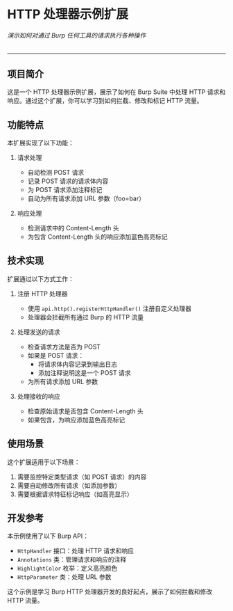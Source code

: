 HTTP 处理器示例扩展
============================

###### 演示如何对通过 Burp 任何工具的请求执行各种操作

---

## 项目简介

这是一个 HTTP 处理器示例扩展，展示了如何在 Burp Suite 中处理 HTTP 请求和响应。通过这个扩展，你可以学习到如何拦截、修改和标记 HTTP 流量。

## 功能特点

本扩展实现了以下功能：

1. 请求处理
   - 自动检测 POST 请求
   - 记录 POST 请求的请求体内容
   - 为 POST 请求添加注释标记
   - 自动为所有请求添加 URL 参数（foo=bar）

2. 响应处理
   - 检测请求中的 Content-Length 头
   - 为包含 Content-Length 头的响应添加蓝色高亮标记

## 技术实现

扩展通过以下方式工作：

1. 注册 HTTP 处理器
   - 使用 `api.http().registerHttpHandler()` 注册自定义处理器
   - 处理器会拦截所有通过 Burp 的 HTTP 流量

2. 处理发送的请求
   - 检查请求方法是否为 POST
   - 如果是 POST 请求：
     * 将请求体内容记录到输出日志
     * 添加注释说明这是一个 POST 请求
   - 为所有请求添加 URL 参数

3. 处理接收的响应
   - 检查原始请求是否包含 Content-Length 头
   - 如果包含，为响应添加蓝色高亮标记

## 使用场景

这个扩展适用于以下场景：
1. 需要监控特定类型请求（如 POST 请求）的内容
2. 需要自动修改所有请求（如添加参数）
3. 需要根据请求特征标记响应（如高亮显示）

## 开发参考

本示例使用了以下 Burp API：
- `HttpHandler` 接口：处理 HTTP 请求和响应
- `Annotations` 类：管理请求和响应的注释
- `HighlightColor` 枚举：定义高亮颜色
- `HttpParameter` 类：处理 URL 参数

这个示例是学习 Burp HTTP 处理器开发的良好起点，展示了如何拦截和修改 HTTP 流量。